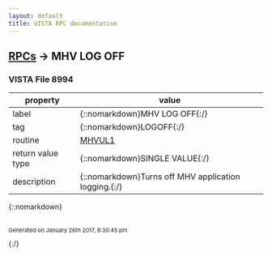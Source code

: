 ```yaml
---
layout: default
title: VISTA RPC documentation
---
```




## [RPCs](TableOfContent.md) &#8594; MHV LOG OFF 



### VISTA File 8994 


 property | value 
--- | --- 
 label | {::nomarkdown}MHV LOG OFF{:/}
 tag | {::nomarkdown}LOGOFF{:/}
 routine | [MHVUL1](http://code.osehra.org/dox/Routine_MHVUL1_source.html)
 return value type | {::nomarkdown}SINGLE VALUE{:/}
 description | {::nomarkdown}Turns off MHV application logging.{:/}

{::nomarkdown} <br/><br/><p style="font-size: 11px">Generated on January 26th 2017, 8:30:45 pm</p>{:/}